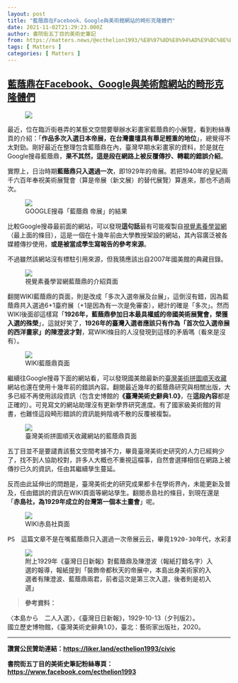 ```yaml
---
layout: post
title: "藍蔭鼎在Facebook、Google與美術館網站的畸形克隆體們"
date: 2021-11-02T21:29:23.000Z
author: 書院街五丁目的美術史筆記
from: https://matters.news/@ecthelion1993/%E8%97%8D%E8%94%AD%E9%BC%8E%E5%9C%A8facebook-google%E8%88%87%E7%BE%8E%E8%A1%93%E9%A4%A8%E7%B6%B2%E7%AB%99%E7%9A%84%E7%95%B8%E5%BD%A2%E5%85%8B%E9%9A%86%E9%AB%94%E5%80%91-bafyreidblregz5fyewl5ktsvolxt3uu65t3yj3c5lwckl2uveid3aqsnry
tags: [ Matters ]
categories: [ Matters ]
---
```

<!--1635888563000-->
[藍蔭鼎在Facebook、Google與美術館網站的畸形克隆體們](https://matters.news/@ecthelion1993/%E8%97%8D%E8%94%AD%E9%BC%8E%E5%9C%A8facebook-google%E8%88%87%E7%BE%8E%E8%A1%93%E9%A4%A8%E7%B6%B2%E7%AB%99%E7%9A%84%E7%95%B8%E5%BD%A2%E5%85%8B%E9%9A%86%E9%AB%94%E5%80%91-bafyreidblregz5fyewl5ktsvolxt3uu65t3yj3c5lwckl2uveid3aqsnry)
------

<div>
<figure class="image"><img src="https://assets.matters.news/embed/3ba01a50-ad82-40ed-9f9d-685e305e739f.jpeg" data-asset-id="3ba01a50-ad82-40ed-9f9d-685e305e739f" referrerpolicy="no-referrer"><figcaption><span></span></figcaption></figure><p>最近，位在臨沂街巷弄的某藝文空間要舉辦水彩畫家藍蔭鼎的小展覽，看到粉絲專頁的介紹：「<strong>作品多次入選日本帝展，在台灣畫壇具有舉足輕重的地位</strong>」，總覺得不太對勁。剛好最近在整理包含藍蔭鼎在內，臺灣早期水彩畫家的資料，於是就在Google搜尋藍蔭鼎，<strong>果不其然，這是段在網路上被反覆傳抄、轉載的錯誤介紹</strong>。</p><p>實際上，日治時期<strong>藍蔭鼎只入選過一次</strong>，即1929年的帝展。若把1940年的皇紀兩千六百年奉祝美術展覽會（算是帝展（新文展）的替代展覽）算進來，那也不過兩次。</p><figure class="image"><img src="https://assets.matters.news/embed/ef8f19c0-f72c-46e2-ac49-6c5e33e33b26.jpeg" data-asset-id="ef8f19c0-f72c-46e2-ac49-6c5e33e33b26" referrerpolicy="no-referrer"><figcaption><span>GOOGLE搜尋「藍蔭鼎 帝展」的結果</span></figcaption></figure><p>比較Google搜尋最前面的網站，可以發現<strong>這句話</strong>最有可能複製自<a href="http://vr.theatre.ntu.edu.tw/fineart/painter-tw/langinding/langinding.htm" target="_blank">視覺素養學習網</a> （最上面的條目），這是一個在十幾年前由大學教授架設的網站，其內容廣泛被各媒體傳抄使用，<strong>或是被當成學生寫報告的參考來源</strong>。</p><p>不過雖然該網站沒有標駐引用來源，但我猜應該出自2007年國美館的典藏目錄。</p><figure class="image"><img src="https://assets.matters.news/embed/c1fd1fca-0e64-4fae-999f-2ecf9e3561e1.jpeg" data-asset-id="c1fd1fca-0e64-4fae-999f-2ecf9e3561e1" referrerpolicy="no-referrer"><figcaption><span>視覺素養學習網藍蔭鼎的介紹頁面</span></figcaption></figure><p>翻閱WIKI藍蔭鼎的頁面，則是改成「多次入選帝展及台展」，這倒沒有錯，因為藍蔭鼎共入選過6+1臺府展（+1是因為有一次是免審查），總計的確是「多次」。然而WIKI後面卻這樣寫「<strong>1926年，藍蔭鼎參加日本最具權威的帝國美術展覽會，榮獲入選的殊榮</strong>」，這就好笑了，<strong>1926年的臺灣入選者應該只有作為「首次位入選帝展的西洋畫家」的陳澄波才對</strong>，寫WIKI條目的人沒發現到這樣的矛盾嗎（看來是沒有）。</p><figure class="image"><img src="https://assets.matters.news/embed/42d2e8ef-602d-45da-b9a6-8999a6a8daf4.jpeg" data-asset-id="42d2e8ef-602d-45da-b9a6-8999a6a8daf4" referrerpolicy="no-referrer"><figcaption><span>WIKI藍蔭鼎頁面</span></figcaption></figure><p>繼續往Google搜尋下面的網站看，可以發現國美館最新的<a href="https://ntmofa-sunten.ntmofa.gov.tw/home/zh-tw/art/658963" target="_blank">臺灣美術拼圖順天收藏</a>網站也還在使用十幾年前的錯誤內容。翻閱最近幾年的藍蔭鼎研究與相關出版，大多已經不再使用該段資訊（包含史博館的<strong>《臺灣美術史辭典1.0》</strong>，在<strong>這段內容</strong>都是正確的）。可見寫文的網站助理沒有更新學界研究進度。有了國家級美術館的背書，也難怪這段畸形錯誤的資訊能夠陰魂不散的反覆被複製。</p><figure class="image"><img src="https://assets.matters.news/embed/1abc18bd-ce8a-483c-bfe5-8dce822d94cf.jpeg" data-asset-id="1abc18bd-ce8a-483c-bfe5-8dce822d94cf" referrerpolicy="no-referrer"><figcaption><span>臺灣美術拼圖順天收藏網站的藍蔭鼎頁面</span></figcaption></figure><p>五丁目並不是要譴責該藝文空間考據不力，畢竟臺灣美術史研究的人力已經夠少了，找不到人協助校對，許多人大概也不重視這檔事，自然會選擇相信在網路上被傳抄已久的資訊，任由其繼續孳生蔓延。</p><p>反而由此延伸出的問題是，臺灣美術史的研究成果都卡在學術界內，未能更新及普及，任由錯誤的資訊在WIKI頁面等網站孳生。翻閱赤島社的條目，到現在還是「<strong>赤島社，為1929年成立的台灣第一個本土畫會</strong>」呢。</p><figure class="image"><img src="https://assets.matters.news/embed/22808dca-f48c-471f-a0ae-ea99f8f64863.jpeg" data-asset-id="22808dca-f48c-471f-a0ae-ea99f8f64863" referrerpolicy="no-referrer"><figcaption><span>WIKI赤島社頁面</span></figcaption></figure><pre class="ql-syntax">PS　這篇文章不是在嘴藍蔭鼎只入選過一次帝展云云，畢竟1920-30年代，水彩畫在日本已經逐漸沒落、不被重視。隨著石川欽一郎於1932年離臺，水彩畫也逐漸退出臺府展的舞台。也因此，藍蔭鼎改在官方展覽會之外的美術空間爭取生存空間，並很積極與日本畫家交流，甚至試圖在國際藝壇拓開名聲。研究一位藝術家在畫史的定位與貢獻，絕不能以官方展覽為唯一指標，畢竟這中間也涉及到了藝術家的自我選擇。不過藍蔭鼎是一個相當複雜的研究個案，也還有很多史料沒能被徹底利用與開發，五丁目話也不能說得太早。</pre><figure class="image"><img src="https://assets.matters.news/embed/2045f8af-a766-48db-8c33-b5ff4b0bfdf8.jpeg" data-asset-id="2045f8af-a766-48db-8c33-b5ff4b0bfdf8" referrerpolicy="no-referrer"><figcaption><span>附上1929年《臺灣日日新報》對藍蔭鼎及陳澄波（報紙打錯名字）入選的報導，報紙提到「裝飾帝都秋天的帝展中，本島出身美術家的入選者有陳澄波、藍蔭鼎兩君，前者這次是第三次入選，後者則是初入選」</span></figcaption></figure><blockquote><strong>參考資料：</strong></blockquote><p>〈本島から　二人入選〉，《臺灣日日新報》，1929-10-13（夕刊版2）。<br class="smart">國立歷史博物館，《臺灣美術史辭典1.0》，臺北：藝術家出版社，2020。</p><hr><p><strong>讚賞公民贊助連結：</strong><a href="https://liker.land/ecthelion1993/civic" target="_blank"><strong>https://liker.land/ecthelion1993/civic</strong></a></p><p><strong>書院街五丁目的美術史筆記粉絲專頁：</strong><a href="https://www.facebook.com/ecthelion1993" target="_blank"><strong>https://www.facebook.com/ecthelion1993</strong></a><br class="smart"></p>
</div>
